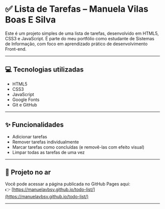 # ✅ Lista de Tarefas – Manuela Vilas Boas E Silva

Este é um projeto simples de uma lista de tarefas, desenvolvido em HTML5, CSS3 e JavaScript. É parte do meu portfólio como estudante de Sistemas de Informação, com foco em aprendizado prático de desenvolvimento Front-end.

---

## 💻 Tecnologias utilizadas

- HTML5
- CSS3
- JavaScript
- Google Fonts
- Git e GitHub

---

## ✨ Funcionalidades

- Adicionar tarefas
- Remover tarefas individualmente
- Marcar tarefas como concluídas (e removê-las com efeito visual)
- Limpar todas as tarefas de uma vez

---

## 📎 Projeto no ar

Você pode acessar a página publicada no GitHub Pages aqui:  
👉 [https://manuelavbsv.github.io/todo-list/](https://manuelavbsv.github.io/todo-list/)

---
